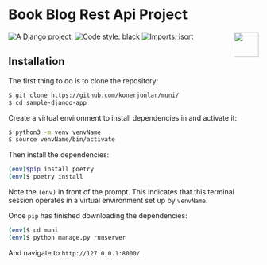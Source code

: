 # Book Blog Rest Api Project 
<a href="http://www.djangoproject.com/"><img src="https://www.djangoproject.com/m/img/badges/djangoproject120x25.gif" border="0" alt="A Django project." title="A Django project." /></a>
<img src="https://raw.githubusercontent.com/swagger-api/swagger.io/wordpress/images/assets/SW-logo-clr.png" height="50" align="right">
<a href="https://github.com/python/black"><img alt="Code style: black" src="https://img.shields.io/badge/code%20style-black-000000.svg"></a>
[![Imports: isort](https://img.shields.io/badge/%20imports-isort-%231674b1?style=flat&labelColor=ef8336)](https://pycqa.github.io/isort/)

## Installation
The first thing to do is to clone the repository:


```sh
$ git clone https://github.com/konerjonlar/muni/
$ cd sample-django-app
```

Create a virtual environment to install dependencies in and activate it:

```sh
$ python3 -m venv venvName
$ source venvName/bin/activate
```

Then install the dependencies:

```sh
(env)$pip install poetry
(env)$ poetry install
```
Note the `(env)` in front of the prompt. This indicates that this terminal
session operates in a virtual environment set up by `venvName`.

Once `pip` has finished downloading the dependencies:
```sh
(env)$ cd muni
(env)$ python manage.py runserver
```
And navigate to `http://127.0.0.1:8000/`.
